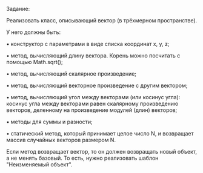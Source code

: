 Задание:

Реализовать класс, описывающий вектор (в трёхмерном пространстве).

У него должны быть:

• конструктор с параметрами в виде списка координат x, y, z;

• метод, вычисляющий длину вектора. Корень можно посчитать с помощью Math.sqrt();

• метод, вычисляющий скалярное произведение;

• метод, вычисляющий векторное произведение с другим вектором;

• метод, вычисляющий угол между векторами (или косинус угла): косинус угла
между векторами равен скалярному произведению векторов, деленному на
произведение модулей (длин) векторов;

• методы для суммы и разности;

• статический метод, который принимает целое число N, и возвращает массив
случайных векторов размером N.


Если метод возвращает вектор, то он должен возвращать новый объект, а не менять
базовый. То есть, нужно реализовать шаблон "Неизменяемый объект".
